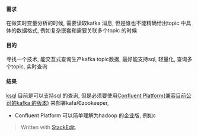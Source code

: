 #### 需求
在做实时变量分析的时候, 需要读取kafka 消息, 但是谁也不能精确给出topic 中具体的数据格式, 例如复杂嵌套和需要关联多个topic 的时候

#### 目的
寻找一个技术, 能交互式查询生产kafka topic数据, 最好能支持sql, 轻量化, 查询多个topic, 实时查询

#### 结果
[ksql](https://docs.confluent.io/current/ksql/docs/tutorials/basics-local.html) 目前是可以支持sql 的查询, 但是必须要使用[Confluent Platform(兼容目前公司的kafka 的版本)](https://docs.confluent.io/3.2.4/platform.html) 来部署kafa和zookeeper, 

* Confluent Platform
可以简单理解为hadoop 的企业版, 例如c


> Written with [StackEdit](https://stackedit.io/).
<!--stackedit_data:
eyJoaXN0b3J5IjpbMTExMDEwMDI3NV19
-->